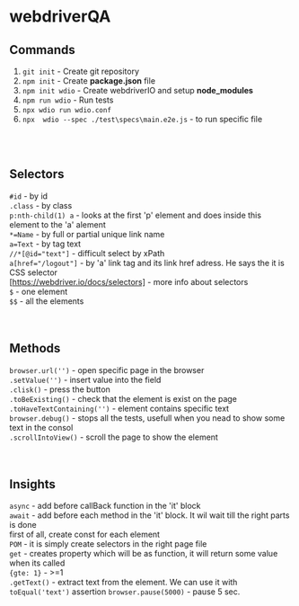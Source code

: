# webdriverQA

## Commands
1. `git init` - Create git repository
2. `npm init` - Create **package.json** file 
3. `npm init wdio` - Create webdriverIO and setup **node_modules**
4. `npm run wdio` - Run tests
5. `npx wdio run wdio.conf`   
6. `npx  wdio --spec ./test\specs\main.e2e.js` - to run specific file    

<br/>
<br/>

## Selectors
`#id` - by id  
`.class` - by class  
`p:nth-child(1) a` - looks at the first 'p' element and does inside this element to the 'a' alement  
`*=Name` - by full or partial unique link name  
`a=Text` - by tag text  
`//*[@id="text"]` - difficult select by xPath  
`a[href="/logout"]` - by 'a' link tag and its link href adress. He says the it is CSS selector  
[https://webdriver.io/docs/selectors] - more info about selectors  
`$` - one element    
`$$` - all the elements      
<br/>
<br/>

## Methods
`browser.url('')` - open specific page in the browser  
`.setValue('')` - insert value into the field  
`.clisk()` - press the button  
`.toBeExisting()` - check that the element is exist on the page  
`.toHaveTextContaining('')` - element contains specific text  
`browser.debug()` - stops all the tests, usefull when you nead to show some text in the consol  
`.scrollIntoView()` - scroll the page to show the element  
<br/>
<br/>

## Insights
`async` - add before callBack function in the 'it' block  
`await` - add before each method in the 'it' block. It wil wait till the right parts is done  
first of all, create const for each element   
`POM` - it is simply create selectors in the right page file   
`get` - creates property which will be as function, it will return some value when its called      
`{gte: 1}` - >=1   
`.getText()` - extract text from the element. We can use it with `toEqual('text')` assertion 
`browser.pause(5000)` - pause 5 sec.
